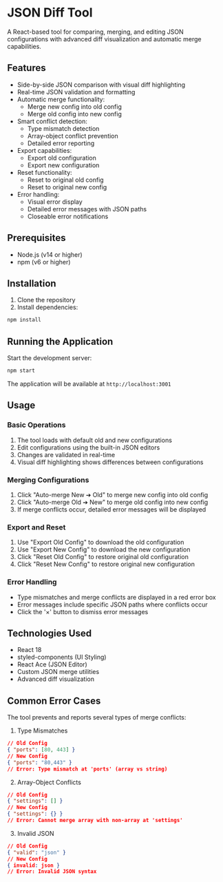 # JSON Diff Tool

A React-based tool for comparing, merging, and editing JSON configurations with advanced diff visualization and automatic merge capabilities.

## Features

- Side-by-side JSON comparison with visual diff highlighting
- Real-time JSON validation and formatting
- Automatic merge functionality:
  - Merge new config into old config
  - Merge old config into new config
- Smart conflict detection:
  - Type mismatch detection
  - Array-object conflict prevention
  - Detailed error reporting
- Export capabilities:
  - Export old configuration
  - Export new configuration
- Reset functionality:
  - Reset to original old config
  - Reset to original new config
- Error handling:
  - Visual error display
  - Detailed error messages with JSON paths
  - Closeable error notifications

## Prerequisites

- Node.js (v14 or higher)
- npm (v6 or higher)

## Installation

1. Clone the repository
2. Install dependencies:
```bash
npm install
```

## Running the Application

Start the development server:
```bash
npm start
```

The application will be available at `http://localhost:3001`

## Usage

### Basic Operations
1. The tool loads with default old and new configurations
2. Edit configurations using the built-in JSON editors
3. Changes are validated in real-time
4. Visual diff highlighting shows differences between configurations

### Merging Configurations
1. Click "Auto-merge New ➔ Old" to merge new config into old config
2. Click "Auto-merge Old ➔ New" to merge old config into new config
3. If merge conflicts occur, detailed error messages will be displayed

### Export and Reset
1. Use "Export Old Config" to download the old configuration
2. Use "Export New Config" to download the new configuration
3. Click "Reset Old Config" to restore original old configuration
4. Click "Reset New Config" to restore original new configuration

### Error Handling
- Type mismatches and merge conflicts are displayed in a red error box
- Error messages include specific JSON paths where conflicts occur
- Click the '×' button to dismiss error messages

## Technologies Used

- React 18
- styled-components (UI Styling)
- React Ace (JSON Editor)
- Custom JSON merge utilities
- Advanced diff visualization

## Common Error Cases

The tool prevents and reports several types of merge conflicts:

1. Type Mismatches
```json
// Old Config
{ "ports": [80, 443] }
// New Config
{ "ports": "80,443" }
// Error: Type mismatch at 'ports' (array vs string)
```

2. Array-Object Conflicts
```json
// Old Config
{ "settings": [] }
// New Config
{ "settings": {} }
// Error: Cannot merge array with non-array at 'settings'
```

3. Invalid JSON
```json
// Old Config
{ "valid": "json" }
// New Config
{ invalid: json }
// Error: Invalid JSON syntax
